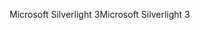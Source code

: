 <span data-ttu-id="a1ed6-101">Microsoft Silverlight 3</span><span class="sxs-lookup"><span data-stu-id="a1ed6-101">Microsoft Silverlight 3</span></span>